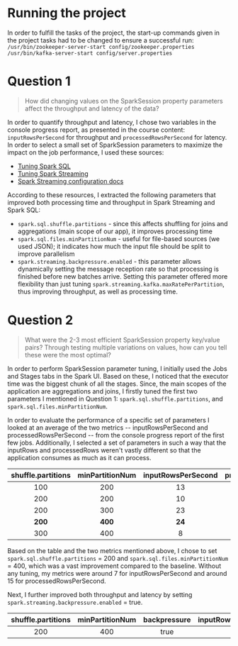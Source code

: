# Running the project

In order to fulfill the tasks of the project, the start-up commands given in the project tasks had to be changed to ensure a successful run:
    `/usr/bin/zookeeper-server-start config/zookeeper.properties` <br>
    `/usr/bin/kafka-server-start config/server.properties`
    
# Question 1
> How did changing values on the SparkSession property parameters affect the throughput and latency of the data?

In order to quantify throughput and latency, I chose two variables in the console progress report, as presented in the course content: `inputRowsPerSecond` for throughput and `processedRowsPerSecond` for latency. In order to select a small set of SparkSession parameters to maximize the impact on the job performance, I used these sources:
* [Tuning Spark SQL](https://spark.apache.org/docs/latest/sql-performance-tuning.html)
* [Tuning Spark Streaming](https://spark.apache.org/docs/2.1.1/streaming-programming-guide.html)
* [Spark Streaming configuration docs](https://spark.apache.org/docs/2.1.1/configuration.html)

According to these resources, I extracted the following parameters that improved both processing time and throughput in Spark Streaming and Spark SQL:
* `spark.sql.shuffle.partitions` - since this affects shuffling for joins and aggregations (main scope of our app), it improves processing time
* `spark.sql.files.minPartitionNum` - useful for file-based sources (we used JSON); it indicates how much the input file should be split to improve parallelism
* `spark.streaming.backpressure.enabled` - this parameter allows dynamically setting the message reception rate so that processing is finished before new batches arrive. Setting this parameter offered more flexibility than just tuning `spark.streaming.kafka.maxRatePerPartition`, thus improving throughput, as well as processing time.

# Question 2
> What were the 2-3 most efficient SparkSession property key/value pairs? Through testing multiple variations on values, how can you tell these were the most optimal?

In order to perform SparkSession parameter tuning, I initially used the Jobs and Stages tabs in the Spark UI. Based on these, I noticed that the executor time was the biggest chunk of all the stages. Since, the main scopes of the application are aggregations and joins, I firstly tuned the first two parameters I mentioned in Question 1: `spark.sql.shuffle.partitions`, and `spark.sql.files.minPartitionNum`.

In order to evaluate the performance of a specific set of parameters I looked at an average of the two metrics -- inputRowsPerSecond and processedRowsPerSecond -- from the console progress report of the first few jobs. Additionally, I selected a set of parameters in such a way that the inputRows and processedRows weren't vastly different so that the application consumes as much as it can process.

| shuffle.partitions | minPartitionNum | inputRowsPerSecond | processedRowsPerSecond |
|:------------------:|:---------------:|:----------------------:|:----------------------:|
| 100 |  200 | 13 | 40 |
| 200 |  200 | 10 | 24 |
| 200 |  300 | 23 | 28 |
| **200** |  **400** | **24** | **28** |
| 300 |  400 | 8  | 18 |

Based on the table and the two metrics mentioned above, I chose to set `spark.sql.shuffle.partitions` = 200 and `spark.sql.files.minPartitionNum` = 400, which was a vast improvement compared to the baseline. Without any tuning, my metrics were around 7 for inputRowsPerSecond and around 15 for processedRowsPerSecond.

Next, I further improved both throughput and latency by setting `spark.streaming.backpressure.enabled` = true.

| shuffle.partitions | minPartitionNum | backpressure | inputRowsPerSecond | processedRowsPerSecond |
|:------------------:|:---------------:|:------------:|:----------------------:|:----------------------:|
| 200 |  400 | true  | 28 | 31 |